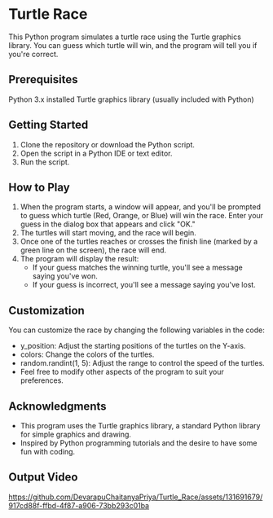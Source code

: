 <h1>Turtle Race</h1>
This Python program simulates a turtle race using the Turtle graphics library. You can guess which turtle will win, and the program will tell you if you're correct.
<h2>Prerequisites</h2>
Python 3.x installed
Turtle graphics library (usually included with Python)
<h2>Getting Started</h2>
<ol>
<li>Clone the repository or download the Python script.</li>
<li>Open the script in a Python IDE or text editor.</li>
<li>Run the script.</li>
</ol>


<h2>How to Play</h2>
<ol>
  <li>When the program starts, a window will appear, and you'll be prompted to guess which turtle (Red, Orange, or Blue) will win the race. Enter your guess in the dialog box that appears and click "OK."</li>
  <li>The turtles will start moving, and the race will begin.</li>
  <li>Once one of the turtles reaches or crosses the finish line (marked by a green line on the screen), the race will end.</li>
  <li>The program will display the result:
    <ul>
      <li>If your guess matches the winning turtle, you'll see a message saying you've won.</li>
      <li>If your guess is incorrect, you'll see a message saying you've lost.</li>
    </ul>
  </li>
</ol>
<h2>Customization</h2>
You can customize the race by changing the following variables in the code:
<ul>
  <li>y_position: Adjust the starting positions of the turtles on the Y-axis.</li>
  <li>colors: Change the colors of the turtles.</li>
  <li>random.randint(1, 5): Adjust the range to control the speed of the turtles.</li>
  <li>Feel free to modify other aspects of the program to suit your preferences.</li>
</ul>
<h2>Acknowledgments</h2>
<ul>
  <li>This program uses the Turtle graphics library, a standard Python library for simple graphics and drawing.</li>
  <li>Inspired by Python programming tutorials and the desire to have some fun with coding.</li>
</ul>
<h2>Output Video</h2>

https://github.com/DevarapuChaitanyaPriya/Turtle_Race/assets/131691679/917cd88f-ffbd-4f87-a906-73bb293c01ba

